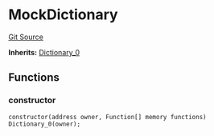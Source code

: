 # MockDictionary
[Git Source](https://github.com/metacontract/mc/blob/df7a49283d8212c99bebd64a186325e91d34c075/resources/devkit/api-reference/Flattened.sol)

**Inherits:**
[Dictionary_0](/resources/devkit/api-reference/Flattened.sol/contract.Dictionary_0)


## Functions
### constructor


```solidity
constructor(address owner, Function[] memory functions) Dictionary_0(owner);
```

